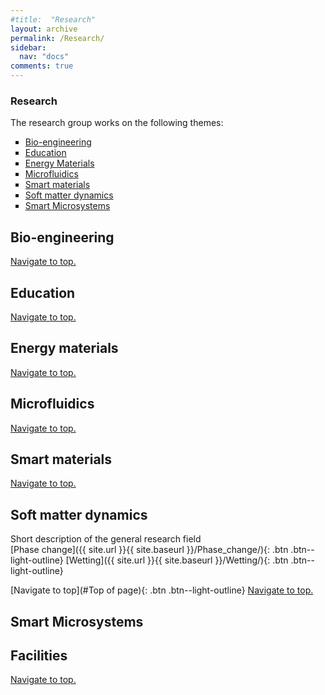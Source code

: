 ```yaml
---
#title:  "Research"
layout: archive
permalink: /Research/
sidebar:
  nav: "docs"
comments: true
---
```

### Research <a id="Top of page">
  The research group works on the following themes:<br>
  <ul type="square">
  <li><a href="#Bioengineering" class="btn--success--small">Bio-engineering</a> <br> </li>
  <li><a href="#Education">Education</a> <br></li>
  <li><a href="#Energy Materials">Energy Materials</a> <br></li>
  <li><a href="#Microfluidics">Microfluidics</a> <br></li>
  <li><a href="#Smart Materials">Smart materials</a> <br></li>
  <li><a href="#Soft matter">Soft matter dynamics</a> <br></li>
  <li><a href="#Smart Microsystems">Smart Microsystems</a> <br></li>
  </ul>

## Bio-engineering <a id="Bioengineering"> 
  <a href="#Top of page">Navigate to top.</a>

## Education <a id="Education">
  <a href="#Top of page">Navigate to top.</a>

## Energy materials <a id="Energy Materials">
  <a href="#Top of page">Navigate to top.</a>

## Microfluidics <a id="Microfluidics">
  <a href="#Top of page">Navigate to top.</a>

## Smart materials <a id="Smart Materials">
  <a href="#Top of page">Navigate to top.</a>

## Soft matter dynamics <a id="Soft matter">
Short description of the general research field<br>
[Phase change]({{ site.url }}{{ site.baseurl }}/Phase_change/){: .btn .btn--light-outline}
[Wetting]({{ site.url }}{{ site.baseurl }}/Wetting/){: .btn .btn--light-outline}

[Navigate to top](#Top of page){: .btn .btn--light-outline}
  <a href="#Top of page">Navigate to top.</a>

## Smart Microsystems <a id="Smart Microsystems">

## Facilities
  
<a href="#Top of page">Navigate to top.</a>
